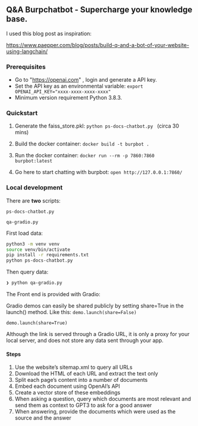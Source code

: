 ## Q&A Burpchatbot - Supercharge your knowledge base.

I used this blog post as inspiration:

https://www.paepper.com/blog/posts/build-q-and-a-bot-of-your-website-using-langchain/

### Prerequisites
- Go to "https://openai.com" , login and generate a API key.
- Set the API key as an environmental variable: `export OPENAI_API_KEY="xxxx-xxxx-xxxx-xxxx"`
- Minimum version requirement Python 3.8.3.

### Quickstart

1. Generate the faiss_store.pkl: `python ps-docs-chatbot.py ` (circa 30 mins)

2. Build the docker container: `docker build -t burpbot .`

3. Run the docker container: `docker run --rm -p 7860:7860 burpbot:latest`

4. Go here to start chatting with burpbot: `open http://127.0.0.1:7860/`

### Local development

There are __two__ scripts:

```ps-docs-chatbot.py```

```qa-gradio.py```

First load data:
```sh
python3 -m venv venv
source venv/bin/activate
pip install -r requirements.txt
python ps-docs-chatbot.py
```

Then query data:

```sh
❯ python qa-gradio.py 
```

The Front end is provided with Gradio:

Gradio demos can easily be shared publicly by setting share=True in the launch() method. Like this:
```demo.launch(share=False)```

```demo.launch(share=True)```

 Although the link is served through a Gradio URL, it is only a proxy for your local server, and does not store any data sent through your app.


#### Steps

1. Use the website’s sitemap.xml to query all URLs
2. Download the HTML of each URL and extract the text only
3. Split each page’s content into a number of documents
4. Embed each document using OpenAI’s API
5. Create a vector store of these embeddings
6. When asking a question, query which documents are most relevant and send them as context to GPT3 to ask for a good answer
7. When answering, provide the documents which were used as the source and the answer